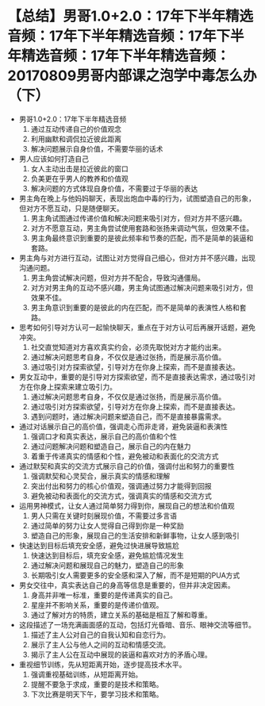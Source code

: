 # 【总结】男哥1.0+2.0：17年下半年精选音频：17年下半年精选音频：17年下半年精选音频：17年下半年精选音频：20170809男哥内部课之泡学中毒怎么办（下）

-   男哥1.0+2.0：17年下半年精选音频
    1.  通过互动传递自己的价值观念
    2.  利用幽默和调侃拉近彼此距离
    3.  解决问题展示自身价值，不需要华丽的话术
-   男人应该如何打造自己
    1.  女人主动出击是拉近彼此的窗口
    2.  负美更在乎男人的教养和价值观
    3.  解决问题的方式体现自身价值，不需要过于华丽的表达
-   男主角在晚上与他妈妈聊天，表现出炮血中毒的行为，试图塑造自己的形象，但对方不愿互动，只是随便聊天。
    1.  男主角试图通过传递价值和解决问题来吸引对方，但对方并不感兴趣。
    2.  对方不愿意互动，男主角尝试使用套路和张扬来调动气氛，但效果不佳。
    3.  男主角最终意识到重要的是彼此频率和节奏的匹配，而不是简单的装逼和套路。
-   男主角与对方进行互动，试图让对方觉得自己细心，但对方并不感兴趣，出现沟通问题。
    1.  男主角尝试解决问题，但对方并不配合，导致沟通僵局。
    2.  对方对男主角的互动不感兴趣，男主角试图通过解决问题来吸引对方，但效果不佳。
    3.  男主角意识到重要的是彼此的内在匹配，而不是简单的表演性人格和套路。
-   思考如何引导对方认可一起愉快聊天，重点在于对方认可后再展开话题，避免冲突。
    1.  社交直觉知道对方喜欢真实约会，必须先取悦对方才能约出来。
    2.  通过解决问题思考自身，不仅仅是通过张扬，而是展示高价值。
    3.  通过吸引对方探索欲望，引导对方在你身上探索，而不是直接表达。
-   男女互动中，重要的是引导对方探索欲望，而不是直接表达需求，通过吸引对方在你身上探索来建立吸引力。
    1.  通过解决问题思考自身，不仅仅是通过张扬，而是展示高价值。
    2.  通过吸引对方探索欲望，引导对方在你身上探索，而不是直接表达。
    3.  遇到问题时，通过解决问题来塑造自己，而不是直接暴露需求。
-   通过对话展示自己的高价值，强调走心而非走肾，避免装逼和表演性
    1.  强调口才和真实表达，展示自己的高价值和个性
    2.  通过问题解决问题和塑造自己，展示自己的内在魅力
    3.  着重于传递真实的情感和个性，避免被动和表面化的交流方式
-   通过默契和真实的交流方式展示自己的价值，强调付出和努力的重要性
    1.  强调默契和心灵契合，展示真实的情感和理解
    2.  突出付出和努力的核心价值观，强调通过努力才能得到回报
    3.  避免被动和表面化的交流方式，强调真实的情感和交流方式
-   运用男神模式，让女人通过简单努力得到你，展现自己的想法和价值观
    1.  男人只需在关键时刻展现价值，不需要过多言语
    2.  通过简单的努力让女人觉得自己得到你是一种奖励
    3.  塑造自己的形象，展现自己的生活安排和新鲜事物，让女人感到吸引
-   快速达到目标后填充安全感，避免过快进展导致尴尬
    1.  快速达到目标后，填充安全感，避免尴尬情况发生
    2.  通过解决问题和展现自己的魅力，塑造自己的形象
    3.  长期吸引女人需要更多的安全感和深入了解，而不是短期的PUA方式
-   男女交往中，真实表达自己的身高等信息是重要的，但并非决定因素。
    1.  身高并非唯一标准，重要的是传递真实的自己。
    2.  星座并不影响关系，重要的是传递价值观。
    3.  通过了解对方的特质，建立关系的基础是相互了解和尊重。
-   这段描述了一场充满画面感的互动，包括灯光昏暗、音乐、眼神交流等细节。
    1.  描述了主人公对自己的自我认知和自恋行为。
    2.  展示了主人公与他人之间的互动和情感交流。
    3.  揭示了主人公在互动中展现的装逼和喜欢对方的矛盾心理。
-   重视细节训练，先从短距离开始，逐步提高技术水平。
    1.  强调重视基础训练，从短距离开始。
    2.  提醒不要急于求成，重要的是技术和策略。
    3.  下次比赛是明天下午，要学习技术和策略。
